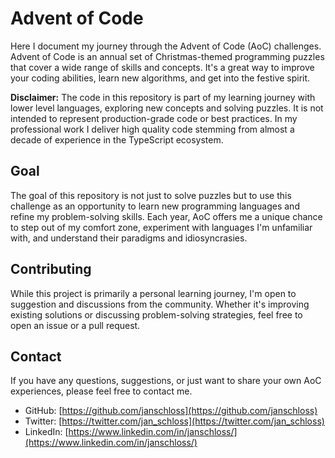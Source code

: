 # Advent of Code

Here I document my journey through the Advent of Code (AoC) challenges. Advent of Code is an annual set of Christmas-themed programming puzzles that cover a wide range of skills and concepts. It's a great way to improve your coding abilities, learn new algorithms, and get into the festive spirit.

**Disclaimer:** The code in this repository is part of my learning journey with lower level languages, exploring new concepts and solving puzzles. It is not intended to represent production-grade code or best practices. In my professional work I deliver high quality code stemming from almost a decade of experience in the TypeScript ecosystem.

## Goal

The goal of this repository is not just to solve puzzles but to use this challenge as an opportunity to learn new programming languages and refine my problem-solving skills. Each year, AoC offers me a unique chance to step out of my comfort zone, experiment with languages I'm unfamiliar with, and understand their paradigms and idiosyncrasies.

## Contributing

While this project is primarily a personal learning journey, I'm open to suggestion and discussions from the community. Whether it's improving existing solutions or discussing problem-solving strategies, feel free to open an issue or a pull request.

## Contact

If you have any questions, suggestions, or just want to share your own AoC experiences, please feel free to contact me.

- GitHub: [https://github.com/janschloss](https://github.com/janschloss)
- Twitter: [https://twitter.com/jan_schloss](https://twitter.com/jan_schloss)
- LinkedIn: [https://www.linkedin.com/in/janschloss/](https://www.linkedin.com/in/janschloss/)
